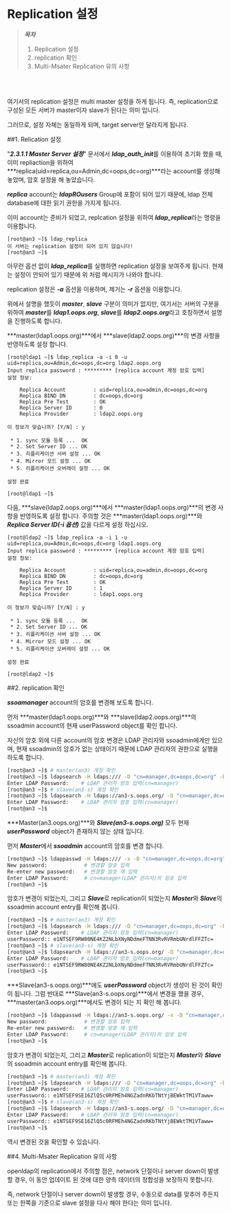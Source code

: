 # Replication 설정

> ***목차***
> 1. Replication 설정
> 2. replication 확인
> 3. Multi-Msater Replication 유의 사항

<br><br>

여기서의 replication 설정은 multi master 설정을 하게 됩니다. 즉, replication으로 구성된 모든 서버가 master이자 slave가 된다는 의미 입니다.

그러므로, 설정 자체는 동일하게 되며, target server만 달라지게 됩니다.

##1. Relication 설정

"***2.3.1.1 Master Server 설정***" 문서에서 ***ldap_auth_init***를 이용하여 초기화 했을 때, 이미 repliaction을 위하여 ***replica(uid=replica,ou=Admin,dc=oops,dc=org)***라는 account를 생성해 놓았며, 암호 설정을 해 놓았습니다.

***replica*** account는 ***ldapROusers*** Group에 포함이 되어 있기 때문에, ldap 전체 database에 대한 읽기 권한을 가지게 됩니다.

이미 account는 준비가 되었고, replcation 설정을 위하여 ***ldap_replica***라는 명령을 이용합니다.

```shell
[root@an3 ~]$ ldap_replica
이 서버는 replication 설정이 되어 있지 않습니다!
[root@an3 ~]$
```

아무런 옵션 없이 ***ldap_replica***를 실행하면 replication 설정을 보여주게 됩니다. 현재는 설정이 안되어 있기 때문에 위 처럼 메시지가 나와야 합니다.

replication 설정은 ***-a*** 옵션을 이용하며, 제거는 ***-r*** 옵션을 이용합니다.

위에서 설명을 했듯이 ***master***, ***slave*** 구분이 의미가 없지만, 여기서는 서버의 구분을 위하여 ***master***를 ***ldap1.oops.org***, ***slave***를 ***ldap2.oops.org***라고 호칭하면서 설명을 진행하도록 합니다.

***master(ldap1.oops.org)***에서 ***slave(ldap2.oops.org)***의 변경 사항을 반영하도록 설정 합니다.

```shell
[root@ldap1 ~]$ ldap_replica -a -i 0 -u uid=replica,ou=Admin,dc=oops,dc=org ldap2.oops.org
Input replica password : ********* [replica account 계정 암호 입력]
설정 정보:

    Replica Account         : uid=replica,ou=admin,dc=oops,dc=org
    Replica BIND DN         : dc=oops,dc=org
    Replica Pre Test        : OK
    Replica Server ID       : 0
    Replica Provider        : ldap2.oops.org

이 정보가 맞습니까? [Y/N] : y

 * 1. sync 모듈 등록 ...  OK
 * 2. Set Server ID ... OK
 * 3. 리플리케이션 서버 설정 ... OK
 * 4. Mirror 모드 설정 ... OK
 * 5. 리플리케이션 오버레이 설정 ... OK

설정 완료

[root@ldap1 ~]$
```

다음, ***slave(ldap2.oops.org)***에서 ***master(ldap1.oops.org)***의 변경 사항을 반영하도록 설정 합니다. 주의할 것은 ***master(ldap1.oops.org)***와 ***Replica Server ID(-i 옵션)*** 값을 다르게 설정 하십시오.

```shell
[root@ldap2 ~]$ ldap_replica -a -i 1 -u uid=replica,ou=Admin,dc=oops,dc=org ldap1.oops.org
Input replica password : ********* [replica account 계정 암호 입력]
설정 정보:

    Replica Account         : uid=replica,ou=admin,dc=oops,dc=org
    Replica BIND DN         : dc=oops,dc=org
    Replica Pre Test        : OK
    Replica Server ID       : 1
    Replica Provider        : ldap1.oops.org

이 정보가 맞습니까? [Y/N] : y

 * 1. sync 모듈 등록 ...  OK
 * 2. Set Server ID ... OK
 * 3. 리플리케이션 서버 설정 ... OK
 * 4. Mirror 모드 설정 ... OK
 * 5. 리플리케이션 오버레이 설정 ... OK

설정 완료

[root@ldap2 ~]$
```


##2. replication 확인

***ssoamanager*** account의 암호를 변경해 보도록 합니다.

먼저 ***master(ldap1.oops.org)***와 ***slave(ldap2.oops.org)***의 ssoadmin account의 현재 userPassword object를 확인 합니다.

자신의 암호 외에 다른 account의 암호 변경은 LDAP 관리자와 ssoadmin에게만 있으며, 현재 ssoadmin의 암호가 없는 상태이기 때문에 LDAP 관리자의 권한으로 실행을 하도록 합니다.

```bash
[root@an3 ~]$ # master(an3) 계정 확인
[root@an3 ~]$ ldapsearch -H ldaps:/// -D "cn=manager,dc=oops,dc=org" -b "dc=oops,dc=org" "(uid=ssoadmin)" -W | grep userPassword
Enter LDAP Password:    # LDAP 관리자 암호 입력(cn=manager)
[root@an3 ~]$ # slave(an3-s) 계정 확인
[root@an3 ~]$ ldapsearch -H ldaps://an3-s.oops.org/ -D "cn=manager,dc=oops,dc=org" -b "dc=oops,dc=org" "(uid=ssoadmin)" -W | grep userPassword
Enter LDAP Password:    # LDAP 관리자 암호 입력(cn=manager)
[root@an3 ~]$
```

***Master(an3.oops.org)***와 ***Slave(an3-s.oops.org)*** 모두 현재 ***userPassword*** object가 존재하지 않는 상태 입니다.

먼저 ***Master***에서 ***ssoadmin*** account의 암호를 변경 합니다.

```bash
[root@an3 ~]$ ldappasswd -H ldaps:/// -x -D "cn=manager,dc=oops,dc=org" -S "uid=ssoadmin,ou=admin,dc=oops,dc=org" -W
New password:            # 변경할 암호 입력
Re-enter new password:   # 변경할 암호 재 입력
Enter LDAP Password:     # cn=manager(LDAP 관리자)의 암호 입력
[root@an3 ~]$
```

암호가 변경이 되었는지, 그리고 ***Slave***로 replication이 되었는지 ***Master***와 ***Slave***의 ssoadmin account entry를 확인해 봅니다.

```bash
[root@an3 ~]$ # master(an3) 계정 확인
[root@an3 ~]$ ldapsearch -H ldaps:/// -D "cn=manager,dc=oops,dc=org" -b "dc=oops,dc=org" "(uid=ssoadmin)" -W | grep userPassword
Enter LDAP Password:    # LDAP 관리자 암호 입력(cn=manager)
userPassword:: e1NTSEF9RW80NE4KZ2NLbXNyNDdmeFTNN3RvRVRmbUNrdlFFZTc=
[root@an3 ~]$ # slave(an3-s) 계정 확인
[root@an3 ~]$ ldapsearch -H ldaps://an3-s.oops.org/ -D "cn=manager,dc=oops,dc=org" -b "dc=oops,dc=org" "(uid=ssoadmin)" -W | grep userPassword
Enter LDAP Password:    # LDAP 관리자 암호 입력(cn=manager)
userPassword:: e1NTSEF9RW80NE4KZ2NLbXNyNDdmeFTNN3RvRVRmbUNrdlFFZTc=
[root@an3 ~]$
```

***Slave(an3-s.oops.org)***에도 ***userPassword*** object가 생성이 된 것이 확인이 됩니다. 그럼 반대로 ***Slave(an3-s.oops.org)***에서 변경을 했을 경우, ***master(an3.oops.org)***에서도 변경이 되는 지 확인 해 봅니다.

```bash
[root@an3 ~]$ ldappasswd -H ldaps://an3-s.oops.org/ -x -D "cn=manager,dc=oops,dc=org" -S "uid=ssoadmin,ou=admin,dc=oops,dc=org" -W
New password:            # 변경할 암호 입력
Re-enter new password:   # 변경할 암호 재 입력
Enter LDAP Password:     # cn=manager(LDAP 관리자)의 암호 입력
[root@an3 ~]$
```

암호가 변경이 되었는지, 그리고 ***Master***로 replication이 되었는지 ***Master***와 ***Slave***의 ssoadmin account entry를 확인해 봅니다.

```bash
[root@an3 ~]$ # master(an3) 계정 확인
[root@an3 ~]$ ldapsearch -H ldaps:/// -D "cn=manager,dc=oops,dc=org" -b "dc=oops,dc=org" "(uid=ssoadmin)" -W | grep userPassword
Enter LDAP Password:    # LDAP 관리자 암호 입력(cn=manager)
userPassword:: e1NTSEF9SE16ZlQ5c0RFMEh4NGZadnRKbTNtYjBEWktTM1VTaww=
[root@an3 ~]$ # slave(an3-s) 계정 확인
[root@an3 ~]$ ldapsearch -H ldaps://an3-s.oops.org/ -D "cn=manager,dc=oops,dc=org" -b "dc=oops,dc=org" "(uid=ssoadmin)" -W | grep userPassword
Enter LDAP Password:    # LDAP 관리자 암호 입력(cn=manager)
userPassword:: e1NTSEF9SE16ZlQ5c0RFMEh4NGZadnRKbTNtYjBEWktTM1VTaww=
[root@an3 ~]$
```

역시 변경된 것을 확인할 수 있습니다.

##4. Multi-Msater Replication 유의 사항

openldap의 replication에서 주의할 점은, network 단절이나 server down이 발생할 경우, 이 동안 업데이트 된 것에 대한 양측 데이터의 정합성을 보장하지 못합니다.

즉, network 단절이나 server down이 발생할 경우, 수동으로 data를 맞추어 주든지 또는 한쪽을 기준으로 slave 설정을 다시 해야 한다는 의미 입니다.